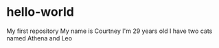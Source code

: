 # hello-world
My first repository 
My name is Courtney
I'm 29 years old
I have two cats named Athena and Leo

